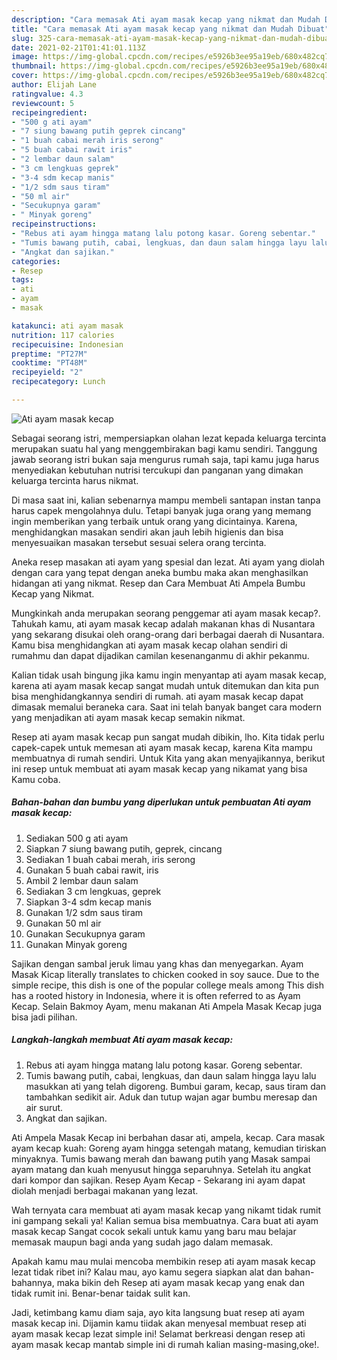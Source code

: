 ```yaml
---
description: "Cara memasak Ati ayam masak kecap yang nikmat dan Mudah Dibuat"
title: "Cara memasak Ati ayam masak kecap yang nikmat dan Mudah Dibuat"
slug: 325-cara-memasak-ati-ayam-masak-kecap-yang-nikmat-dan-mudah-dibuat
date: 2021-02-21T01:41:01.113Z
image: https://img-global.cpcdn.com/recipes/e5926b3ee95a19eb/680x482cq70/ati-ayam-masak-kecap-foto-resep-utama.jpg
thumbnail: https://img-global.cpcdn.com/recipes/e5926b3ee95a19eb/680x482cq70/ati-ayam-masak-kecap-foto-resep-utama.jpg
cover: https://img-global.cpcdn.com/recipes/e5926b3ee95a19eb/680x482cq70/ati-ayam-masak-kecap-foto-resep-utama.jpg
author: Elijah Lane
ratingvalue: 4.3
reviewcount: 5
recipeingredient:
- "500 g ati ayam"
- "7 siung bawang putih geprek cincang"
- "1 buah cabai merah iris serong"
- "5 buah cabai rawit iris"
- "2 lembar daun salam"
- "3 cm lengkuas geprek"
- "3-4 sdm kecap manis"
- "1/2 sdm saus tiram"
- "50 ml air"
- "Secukupnya garam"
- " Minyak goreng"
recipeinstructions:
- "Rebus ati ayam hingga matang lalu potong kasar. Goreng sebentar."
- "Tumis bawang putih, cabai, lengkuas, dan daun salam hingga layu lalu masukkan ati yang telah digoreng. Bumbui garam, kecap, saus tiram dan tambahkan sedikit air. Aduk dan tutup wajan agar bumbu meresap dan air surut."
- "Angkat dan sajikan."
categories:
- Resep
tags:
- ati
- ayam
- masak

katakunci: ati ayam masak 
nutrition: 117 calories
recipecuisine: Indonesian
preptime: "PT27M"
cooktime: "PT48M"
recipeyield: "2"
recipecategory: Lunch

---
```



![Ati ayam masak kecap](https://img-global.cpcdn.com/recipes/e5926b3ee95a19eb/680x482cq70/ati-ayam-masak-kecap-foto-resep-utama.jpg)

Sebagai seorang istri, mempersiapkan olahan lezat kepada keluarga tercinta merupakan suatu hal yang menggembirakan bagi kamu sendiri. Tanggung jawab seorang istri bukan saja mengurus rumah saja, tapi kamu juga harus menyediakan kebutuhan nutrisi tercukupi dan panganan yang dimakan keluarga tercinta harus nikmat.

Di masa  saat ini, kalian sebenarnya mampu membeli santapan instan tanpa harus capek mengolahnya dulu. Tetapi banyak juga orang yang memang ingin memberikan yang terbaik untuk orang yang dicintainya. Karena, menghidangkan masakan sendiri akan jauh lebih higienis dan bisa menyesuaikan masakan tersebut sesuai selera orang tercinta. 

Aneka resep masakan ati ayam yang spesial dan lezat. Ati ayam yang diolah dengan cara yang tepat dengan aneka bumbu maka akan menghasilkan hidangan ati yang nikmat. Resep dan Cara Membuat Ati Ampela Bumbu Kecap yang Nikmat.

Mungkinkah anda merupakan seorang penggemar ati ayam masak kecap?. Tahukah kamu, ati ayam masak kecap adalah makanan khas di Nusantara yang sekarang disukai oleh orang-orang dari berbagai daerah di Nusantara. Kamu bisa menghidangkan ati ayam masak kecap olahan sendiri di rumahmu dan dapat dijadikan camilan kesenanganmu di akhir pekanmu.

Kalian tidak usah bingung jika kamu ingin menyantap ati ayam masak kecap, karena ati ayam masak kecap sangat mudah untuk ditemukan dan kita pun bisa menghidangkannya sendiri di rumah. ati ayam masak kecap dapat dimasak memalui beraneka cara. Saat ini telah banyak banget cara modern yang menjadikan ati ayam masak kecap semakin nikmat.

Resep ati ayam masak kecap pun sangat mudah dibikin, lho. Kita tidak perlu capek-capek untuk memesan ati ayam masak kecap, karena Kita mampu membuatnya di rumah sendiri. Untuk Kita yang akan menyajikannya, berikut ini resep untuk membuat ati ayam masak kecap yang nikamat yang bisa Kamu coba.

<!--inarticleads1-->

##### Bahan-bahan dan bumbu yang diperlukan untuk pembuatan Ati ayam masak kecap:

1. Sediakan 500 g ati ayam
1. Siapkan 7 siung bawang putih, geprek, cincang
1. Sediakan 1 buah cabai merah, iris serong
1. Gunakan 5 buah cabai rawit, iris
1. Ambil 2 lembar daun salam
1. Sediakan 3 cm lengkuas, geprek
1. Siapkan 3-4 sdm kecap manis
1. Gunakan 1/2 sdm saus tiram
1. Gunakan 50 ml air
1. Gunakan Secukupnya garam
1. Gunakan  Minyak goreng


Sajikan dengan sambal jeruk limau yang khas dan menyegarkan. Ayam Masak Kicap literally translates to chicken cooked in soy sauce. Due to the simple recipe, this dish is one of the popular college meals among This dish has a rooted history in Indonesia, where it is often referred to as Ayam Kecap. Selain Bakmoy Ayam, menu makanan Ati Ampela Masak Kecap juga bisa jadi pilihan. 

<!--inarticleads2-->

##### Langkah-langkah membuat Ati ayam masak kecap:

1. Rebus ati ayam hingga matang lalu potong kasar. Goreng sebentar.
1. Tumis bawang putih, cabai, lengkuas, dan daun salam hingga layu lalu masukkan ati yang telah digoreng. Bumbui garam, kecap, saus tiram dan tambahkan sedikit air. Aduk dan tutup wajan agar bumbu meresap dan air surut.
1. Angkat dan sajikan.


Ati Ampela Masak Kecap ini berbahan dasar ati, ampela, kecap. Cara masak ayam kecap kuah: Goreng ayam hingga setengah matang, kemudian tiriskan minyaknya. Tumis bawang merah dan bawang putih yang Masak sampai ayam matang dan kuah menyusut hingga separuhnya. Setelah itu angkat dari kompor dan sajikan. Resep Ayam Kecap - Sekarang ini ayam dapat diolah menjadi berbagai makanan yang lezat. 

Wah ternyata cara membuat ati ayam masak kecap yang nikamt tidak rumit ini gampang sekali ya! Kalian semua bisa membuatnya. Cara buat ati ayam masak kecap Sangat cocok sekali untuk kamu yang baru mau belajar memasak maupun bagi anda yang sudah jago dalam memasak.

Apakah kamu mau mulai mencoba membikin resep ati ayam masak kecap lezat tidak ribet ini? Kalau mau, ayo kamu segera siapkan alat dan bahan-bahannya, maka bikin deh Resep ati ayam masak kecap yang enak dan tidak rumit ini. Benar-benar taidak sulit kan. 

Jadi, ketimbang kamu diam saja, ayo kita langsung buat resep ati ayam masak kecap ini. Dijamin kamu tiidak akan menyesal membuat resep ati ayam masak kecap lezat simple ini! Selamat berkreasi dengan resep ati ayam masak kecap mantab simple ini di rumah kalian masing-masing,oke!.

